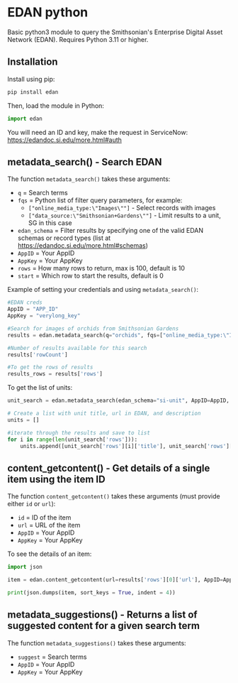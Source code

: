 # EDAN python

Basic python3 module to query the Smithsonian's Enterprise Digital Asset Network (EDAN). Requires Python 3.11 or higher.

## Installation

Install using pip:

```bash
pip install edan
```

Then, load the module in Python:

```python
import edan
```

You will need an ID and key, make the request in ServiceNow: https://edandoc.si.edu/more.html#auth

## metadata_search() - Search EDAN

The function `metadata_search()` takes these arguments:

 * `q` = Search terms
 * `fqs` = Python list of filter query parameters, for example:
   * `["online_media_type:\"Images\""]` - Select records with images
   * `["data_source:\"Smithsonian+Gardens\""]` - Limit results to a unit, SG in this case 
 * `edan_schema` = Filter results by specifying one of the valid EDAN schemas or record types (list at https://edandoc.si.edu/more.html#schemas)
 * `AppID` = Your AppID
 * `AppKey` = Your AppKey
 * `rows` = How many rows to return, max is 100, default is 10
 * `start` = Which row to start the results, default is 0

Example of setting your credentials and using `metadata_search()`:

```python
#EDAN creds
AppID = "APP_ID"
AppKey = "verylong_key"

#Search for images of orchids from Smithsonian Gardens
results = edan.metadata_search(q="orchids", fqs=["online_media_type:\"Images\"", "data_source:\"Smithsonian+Gardens\""],  AppID=AppID, AppKey=AppKey)

#Number of results available for this search
results['rowCount']

#To get the rows of results
results_rows = results['rows']
```

To get the list of units: 

```python
unit_search = edan.metadata_search(edan_schema="si-unit", AppID=AppID, AppKey=AppKey, rows=100)

# Create a list with unit title, url in EDAN, and description
units = []

#iterate through the results and save to list
for i in range(len(unit_search['rows'])):
    units.append([unit_search['rows'][i]['title'], unit_search['rows'][i]['url'], unit_search['rows'][i]['content']['description']])
```

## content_getcontent() - Get details of a single item using the item ID

The function `content_getcontent()` takes these arguments (must provide either `id` or `url`):

 * `id` = ID of the item
 * `url` = URL of the item
 * `AppID` = Your AppID
 * `AppKey` = Your AppKey

To see the details of an item:

```python
import json

item = edan.content_getcontent(url=results['rows'][0]['url'], AppID=AppID, AppKey=AppKey)

print(json.dumps(item, sort_keys = True, indent = 4))
```


## metadata_suggestions() - Returns a list of suggested content for a given search term

The function `metadata_suggestions()` takes these arguments:

 * `suggest` = Search terms
 * `AppID` = Your AppID
 * `AppKey` = Your AppKey